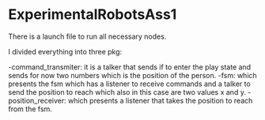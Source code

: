 # ExperimentalRobotsAss1

There is a launch file to run all necessary nodes.

I divided everything into three pkg:

-command_transmiter: it is a talker that sends if to enter the play state and sends for now two numbers which is the position of the person.
-fsm: which presents the fsm which has a listener to receive commands and a talker to send the position to reach which also in this case are two values ​​x and y.
-position_receiver: which presents a listener that takes the position to reach from the fsm.
